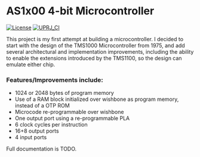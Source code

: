 # AS1x00 4-bit Microcontroller

[![License](https://img.shields.io/badge/License-Apache%202.0-blue.svg)](https://opensource.org/licenses/Apache-2.0) [![UPRJ_CI](https://github.com/efabless/caravel_project_example/actions/workflows/user_project_ci.yml/badge.svg)](https://github.com/efabless/caravel_project_example/actions/workflows/user_project_ci.yml)

<div>
<p>
This project is my first attempt at building a microcontroller. I decided to start with the design of the TMS1000 Microcontroller from 1975, and add several architectural and implementation improvements, including the ability to enable the extensions introduced by the TMS1100, so the design can emulate either chip.
</p>
<h3>Features/Improvements include:</h3>
<ul>
<li>1024 or 2048 bytes of program memory</li>
<li>Use of a RAM block initialized over wishbone as program memory, instead of a OTP ROM</li>
<li>Microcode re-programmable over wishbone</li>
<li>One output port using a re-programmable PLA</li>
<li>6 clock cycles per instruction</li>
<li>16+8 output ports</li>
<li>4 input ports</li>
</ul>
<p>
Full documentation is TODO.
</p>
</div>
